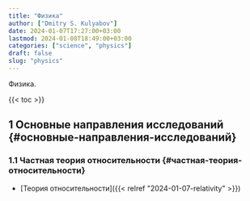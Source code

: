```yaml
---
title: "Физика"
author: ["Dmitry S. Kulyabov"]
date: 2024-01-07T17:27:00+03:00
lastmod: 2024-01-08T18:49:00+03:00
categories: ["science", "physics"]
draft: false
slug: "physics"
---
```


Физика.

<!--more-->

{{< toc >}}


## <span class="section-num">1</span> Основные направления исследований {#основные-направления-исследований}


### <span class="section-num">1.1</span> Частная теория относительности {#частная-теория-относительности}

-   [Теория относительности]({{< relref "2024-01-07-relativity" >}})
